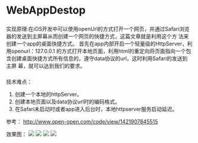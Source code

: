 # WebAppDestop

###
实现原理:在iOS开发中可以使用openUrl的方式打开一个网页，并通过Safari浏览器的发送到主屏幕从而创建一个网页的快捷方式，这篇文章就是利用这个方 法来创建一个app的桌面快捷方式。
首先在app内部开启一个轻量级的HttpServer，利用openurl：127.0.0.1 的方式打开本地页面，利用html的重定向将页面指向一个包含创建桌面快捷方式所有信息的，遵守data协议的url，这时利用Safari的发送到主屏 幕，就可以达到我们的要求。

###
 技术难点：
1. 创建一个本地的httpServer。
2. 创建本地页面以及data协议url时的编码格式。
3. 在Safari未启动时或者app进入后台时，本地httpserver服务启动延迟。

参考： http://www.open-open.com/code/view/1421907845515


效果图：
![](https://github.com/lihongli528628/WebAppDestop/blob/master/001.png)
![](https://github.com/lihongli528628/WebAppDestop/blob/master/002.png)
![](https://github.com/lihongli528628/WebAppDestop/blob/master/003.png)
![](https://github.com/lihongli528628/WebAppDestop/blob/master/004.png)
